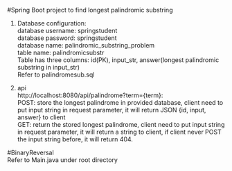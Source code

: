 #Spring Boot project to find longest palindromic substring


1. Database configuration:<br />
database username: springstudent<br />
database password: springstudent<br />
database name: palindromic_substring_problem<br />
table name: palindromicsubstr<br />
Table has three columns: id(PK), input_str, answer(longest palindromic substring in input_str)<br/>
Refer to palindromesub.sql


2. api<br />
http://localhost:8080/api/palindrome?term={term}: <br />
POST: store the longest palindrome in provided database, client need to put input string in request parameter, it will 
return JSON {id, input, answer} to client <br/>
GET: return the stored longest palindrome, client need to put input string in request parameter, it will return a 
string to client, if client never POST the input string before, it will return 404.


#BinaryReversal <br />
Refer to Main.java under root directory
